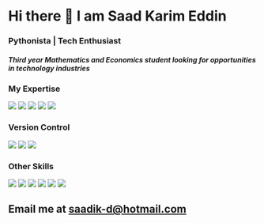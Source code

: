 # Hi there 👋 I am Saad Karim Eddin
### Pythonista | Tech Enthusiast

##### Third year Mathematics and Economics student looking for opportunities in technology industries

### My Expertise

<span>
<img src="https://img.shields.io/badge/python%20-%2314354C.svg?&style=for-the-badge&logo=python&logoColor=white"/>
<img src="https://img.shields.io/badge/Microsoft_Excel-217346?style=for-the-badge&logo=microsoft-excel&logoColor=white" />
<img src="https://img.shields.io/badge/HTML5-E34F26?style=for-the-badge&logo=html5&logoColor=white" />
<img src="https://img.shields.io/badge/CSS3-1572B6?style=for-the-badge&logo=css3&logoColor=white" />
<img src="https://img.shields.io/badge/MySQL-00000F?style=for-the-badge&logo=mysql&logoColor=white" />
</span>

### Version Control
<img src="https://img.shields.io/badge/git%20-%23F05033.svg?&style=for-the-badge&logo=git&logoColor=white"/> <img src="https://img.shields.io/badge/gitlab%20-%23181717.svg?&style=for-the-badge&logo=gitlab&logoColor=white"/> <img src="https://img.shields.io/badge/github%20-%23121011.svg?&style=for-the-badge&logo=github&logoColor=white"/>

### Other Skills
<img src="https://img.shields.io/badge/Machine_Learning-EA1D2C?&style=for-the-badge&logo=TensorFlow&logoColor=white" /> <img src="https://img.shields.io/badge/AI-00B0D8?&style=for-the-badge&logo=Probot&logoColor=white" /> <img src="https://img.shields.io/badge/Data_Structures-430098?&logoColor=white" /> <img src="https://img.shields.io/badge/Pandas-00C7B7?&logoColor=white" /> <img src="https://img.shields.io/badge/Numpy-593D88?&logoColor=white" /> <img src="https://img.shields.io/badge/Data_Visualization-CA4245?&logoColor=white" />

## Email me at <a href="mailto:saadik-d@hotmail.com">saadik-d@hotmail.com</a>
